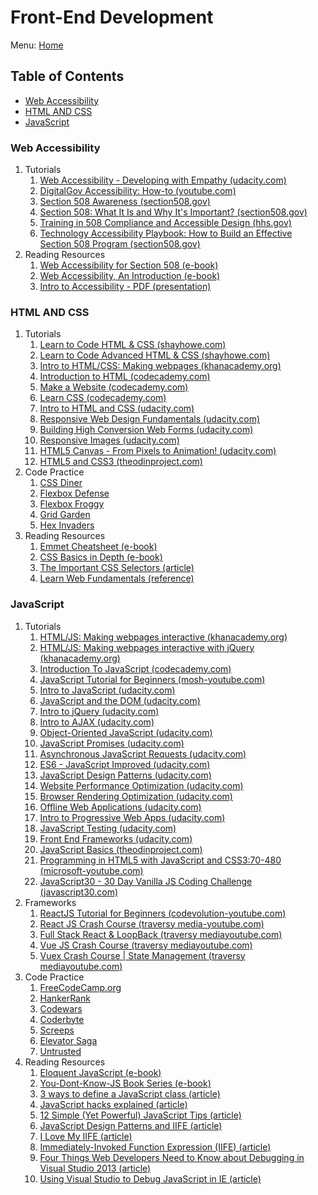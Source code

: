 # Front-End Development

Menu: [Home](./README.md)

## Table of Contents

- [Web Accessibility](#web-accessibility)
- [HTML AND CSS](#html-and-css)
- [JavaScript](#javascript)

### Web Accessibility

1. Tutorials
    1. [Web Accessibility - Developing with Empathy (udacity.com)](https://www.udacity.com/course/web-accessibility--ud891 'In this course you’ll get hands-on experience making web applications accessible. You’ll understand when and why users need accessibility. Then you’ll dive into the "how": making a page work properly with screen readers, and managing input focus (e.g. the highlight you see when tabbing through a form.) You’ll understand what "semantics" and "semantic markup" mean for web pages and add ARIA markup to enable navigating the interface with a range of assistive devices. Finally, you’ll learn styling techniques that help users with partial vision navigate your pages easily and reliably.')
    1. [DigitalGov Accessibility: How-to (youtube.com)](https://www.youtube.com/playlist?list=PLd9b-GuOJ3nFHykZgRBZ7_bzwfZ526rxm)
    1. [Section 508 Awareness (section508.gov)](https://www.section508.gov/508-training/courses/new "What is a Section 508 Program? This course provides an overview of federal agency 508 programs, and how they help agencies deliver accessible technology products and services to employees and the public.")
    1. [Section 508: What It Is and Why It's Important? (section508.gov)](https://www.section508.gov/508-training/courses/508-basics "Introduction to Section 508 and Information and Communication Technology (ICT). Explains what Section 508 is and why it’s important, shows how conformance can make ICT more accessible, reviews job-related responsibilities for meeting Section 508 standards, offers resources to help you meet your Section 508 responsibilities.")
    1. [Training in 508 Compliance and Accessible Design (hhs.gov)](https://www.hhs.gov/web/section-508/training-in-508/index.html )
    1. [Technology Accessibility Playbook: How to Build an Effective Section 508 Program (section508.gov)](https://www.section508.gov/508-training/courses/playbook/ "Describes the 12 plays to integrate strategic, business and technology management into a successful Section 508 program, to ensure Federal ICT is accessible to persons with disabilities.")
1. Reading Resources
    1. [Web Accessibility for Section 508 (e-book)](http://www.jimthatcher.com/webcourse1.htm)
    1. [Web Accessibility, An Introduction (e-book)](http://dhark.com/Slidy/web_accessibility.html)
    1. [Intro to Accessibility - PDF (presentation)](https://www.hhs.gov/sites/default/files/Intro%20to%20Accessibility%20and%20508.pdf)

### HTML AND CSS

1. Tutorials
    1. [Learn to Code HTML & CSS (shayhowe.com)](http://learn.shayhowe.com/html-css/)
    1. [Learn to Code Advanced HTML & CSS (shayhowe.com)](http://learn.shayhowe.com/advanced-html-css/)
    1. [Intro to HTML/CSS: Making webpages (khanacademy.org)](https://www.khanacademy.org/computing/computer-programming/html-css)
    1. [Introduction to HTML (codecademy.com)](https://www.codecademy.com/learn/learn-html)
    1. [Make a Website (codecademy.com)](https://www.codecademy.com/learn/make-a-website)
    1. [Learn CSS (codecademy.com)](https://www.codecademy.com/learn/learn-css)
    1. [Intro to HTML and CSS (udacity.com)](https://www.udacity.com/course/intro-to-html-and-css--ud001 "In this course, you'll learn the fundamentals web development, along with best practices and professional problem-solving techniques using Developer Tools.")
    1. [Responsive Web Design Fundamentals (udacity.com)](https://www.udacity.com/course/responsive-web-design-fundamentals--ud893 "In this course you'll learn the fundamentals of responsive web design with Google's Pete LePage! You'll create your own responsive web page that works well on any device - phone, tablet, desktop or anything in between.")
    1. [Building High Conversion Web Forms (udacity.com)](https://www.udacity.com/course/building-high-conversion-web-forms--ud890 "In this course, you'll learn best practices for modern forms as taught by Google's Ido Green and Udacity's Cameron Pittman. You'll practice your skills along the way with a few self-directed projects, including an e-commerce checkout and an event planner app!")
    1. [Responsive Images (udacity.com)](https://www.udacity.com/course/responsive-images--ud882 "In this course you will learn how to work with images on the modern web, so that your images look great and load quickly on any device.")
    1. [HTML5 Canvas - From Pixels to Animation! (udacity.com)](https://www.udacity.com/course/html5-canvas--ud292 "In this course, through several sample projects, you’ll learn how to use the canvas; how to make compositions using shapes, images, and text; how to create effects and filters on images and how to create animations.")
    1. [HTML5 and CSS3 (theodinproject.com)](https://www.theodinproject.com/courses/html-and-css)
1. Code Practice
    1. [CSS Diner](http://flukeout.github.io/ "A great game for learning CSS selectors. The player is given a table of dishes in animated and HTML form, and a certain item or items to select from the table. The different levels cover everything a web developer should know about selectors, from the very basics to ~ and :first-child.")
    1. [Flexbox Defense](http://www.flexboxdefense.com/ "I was just mentioning this game. It covers the flex properties align-items, justify-content, flex-direction, align-self and order in 12 different levels. Especially the last 4 levels are really fun and a little bit tricky.")
    1. [Flexbox Froggy](https://flexboxfroggy.com/ "Puzzle game where you have to help a group of colorful frogs get to their lillypads of choice. Moving the amphibians around is done with flexbox and will truly test you layout building skills. The in-game hints will tell you which CSS properties to use in each situation, but it's up to the player to decide what combination of values to set.")
    1. [Grid Garden](https://cssgridgarden.com/ "In 28 different levels you can learn CSS Grid Layout. It covers the following grid properties: grid-column-start, grid-column-end, grid-column, grid-row-start, grid-row-end, grid-row, grid-area, order, grid-template-columns, grid-template-rows and grid-template.")
    1. [Hex Invaders](http://www.hexinvaders.com/ "In this version of the classic arcade game the world is attacked by a trio of aliens, each sporting a different color. To save humanity, the player must quickly translate a RGB hex value into human colors and shoot down the invaders.")
1. Reading Resources
    1. [Emmet Cheatsheet (e-book)](https://docs.emmet.io/cheat-sheet/)
    1. [CSS Basics in Depth (e-book)](http://www.cssbasics.com)
    1. [The Important CSS Selectors (article)](http://code.tutsplus.com/tutorials/the-30-css-selectors-you-must-memorize--net-16048)
    1. [Learn Web Fundamentals (reference)](https://developers.google.com/web/fundamentals/)

### JavaScript

1. Tutorials
    1. [HTML/JS: Making webpages interactive (khanacademy.org)](https://www.khanacademy.org/computing/computer-programming/html-css-js)
    1. [HTML/JS: Making webpages interactive with jQuery (khanacademy.org)](https://www.khanacademy.org/computing/computer-programming/html-js-jquery)
    1. [Introduction To JavaScript (codecademy.com)](https://www.codecademy.com/learn/introduction-to-javascript)
    1. [JavaScript Tutorial for Beginners (mosh-youtube.com)](https://www.youtube.com/playlist?list=PLTjRvDozrdlxEIuOBZkMAK5uiqp8rHUax)
    1. [Intro to JavaScript (udacity.com)](https://www.udacity.com/course/intro-to-javascript--ud803 "Learn the fundamentals of JavaScript, the most popular programming language in web development.")
    1. [JavaScript and the DOM (udacity.com)](https://www.udacity.com/course/javascript-and-the-dom--ud117 "JavaScript is an extremely powerful programming language. One place where its power truly shines is using it to control a web page. Through this course, you'll learn about the Document Object Model (DOM), how it's created, and what capabilities it provides. Then you'll use JavaScript and the DOM to add, delete, or alter page content; control page styling, and respond to user actions.")
    1. [Intro to jQuery (udacity.com)](https://www.udacity.com/course/intro-to-jquery--ud245 "You'll also learn how to read and make sense of jQuery's documentation, making it easy for you to go beyond the methods taught in this class and take advantage of jQuery's full array of features!")
    1. [Intro to AJAX (udacity.com)](https://www.udacity.com/course/intro-to-ajax--ud110 "In this course you will learn how to make asynchronous requests with JavaScript (using jQuery’s AJAX functionality), and gain a better understanding of what’s actually happening when you do so. You will also learn how to use data APIs so you can take advantage of freely accessible data in your applications, including photo results, news articles and up-to-date data about the world around us.")
    1. [Object-Oriented JavaScript (udacity.com)](https://www.udacity.com/course/object-oriented-javascript--ud711 "This course is designed to teach web developers how to utilize the various object-oriented programming features within JavaScript. Object-oriented programming allows developers to build applications with reusable and maintainable blocks of code, which leads to efficiency and simplified software design.")
    1. [JavaScript Promises (udacity.com)](https://www.udacity.com/course/javascript-promises--ud898 "Learn how to handle asynchronous work with ease! In this course, you'll use Native JavaScript Promises to write asynchronous code that is easy to read, easy to write and easy to debug.")
    1. [Asynchronous JavaScript Requests (udacity.com)](https://www.udacity.com/course/asynchronous-javascript-requests--ud109 "This course covers everything a developer needs to know to asynchronously send and receive data in their web applications. You'll dive into how asynchronous requests work by using the XHR object to create and send asynchronous requests for image and news article data. Then, you'll see how you can perform async requests more easily using third-party libraries and APIs like jQuery's Ajax and the Fetch API.")
    1. [ES6 - JavaScript Improved (udacity.com)](https://www.udacity.com/course/es6-javascript-improved--ud356 "ECMAScript 6, or ES6, has brought about a ton of changes to the JavaScript programming language. In this course, you'll explore those changes to learn about the latest features and improvements to the language including new keywords, arrow functions, the Class syntax, Promises, and so much more. Discover how much cleaner and more concise your JavaScript code can be!")
    1. [JavaScript Design Patterns (udacity.com)](https://www.udacity.com/course/javascript-design-patterns--ud989 "This course covers methods for organizing your code, both conceptually and literally. You’ll learn the importance of separating concerns when writing JavaScript, gaining hands-on experience along the way. Separating concerns can be done with or without an organizational library or framework. We’ll learn how to separate concerns without one, and then we’ll explore an organizational library together. You’ll also learn strategies for exploring other libraries and frameworks on your own.")
    1. [Website Performance Optimization (udacity.com)](https://www.udacity.com/course/website-performance-optimization--ud884 "In this short course, you’ll learn about the Critical Rendering Path, or the set of steps browsers must take to convert HTML, CSS and JavaScript into living, breathing websites. From there, you’ll start exploring and experimenting with tools to measure performance and simple strategies to deliver the first pixels to the screen as early as possible. You’ll learn how to dive into recommendations from PageSpeed Insights and the Timeline view of Google Chrome’s Developer Tools to find the data you need to achieve immediate performance boosts!")
    1. [Browser Rendering Optimization (udacity.com)](https://www.udacity.com/course/browser-rendering-optimization--ud860 "You'll leave this course with the tools you need to profile apps and identify the causes of jank. You'll explore the browser's rendering pipeline and uncover patterns that make it easy to build performant apps.")
    1. [Offline Web Applications (udacity.com)](https://www.udacity.com/course/offline-web-applications--ud899 "This course is focused squarely on user experience, and seeks to show developers how thinking offline-first is the best way to ensure that applications perform their best in all scenarios, not just ideal ones. You'll learn to recognize the differences between good, poor, intermittent, and missing connectivity for your users , and master how to make applications that navigate these conditions with ease.")
    1. [Intro to Progressive Web Apps (udacity.com)](https://www.udacity.com/course/intro-to-progressive-web-apps--ud811 "In this course you’ll get started working on your very first Progressive Web App (PWA) - a web app that can take advantage of many of the features native applications have enjoyed. You’ll also get more experience in creating a web app that works offline using Service Workers. Finally, you’ll make your app installable to the user’s home screen with the Web App Manifest file.")
    1. [JavaScript Testing (udacity.com)](https://www.udacity.com/course/javascript-testing--ud549 "In this course you'll learn how to write JavaScript applications with confidence, using the red-green-refactor workflow. You'll write comprehensive suites of tests that validate your application is functioning as intended at all times.")
    1. [Front End Frameworks (udacity.com)](https://www.udacity.com/course/front-end-frameworks--ud894 "Learn how to build Single Page Applications in various Front End Frameworks! In this course, you'll learn how to create both an Angular application and an Ember app from scratch.")
    1. [JavaScript Basics (theodinproject.com)](https://www.theodinproject.com/courses/web-development-101#javascript-basics)
    1. [Programming in HTML5 with JavaScript and CSS3:70-480 (microsoft-youtube.com)](https://www.youtube.com/watch?v=BPsPzmQ0ELg)
    1. [JavaScript30 - 30 Day Vanilla JS Coding Challenge (javascript30.com)](https://javascript30.com/)
1. Frameworks
    1. [ReactJS Tutorial for Beginners (codevolution-youtube.com)](https://www.youtube.com/playlist?list=PLC3y8-rFHvwgg3vaYJgHGnModB54rxOk3)
    1. [React JS Crash Course (traversy media-youtube.com)](https://www.youtube.com/watch?v=sBws8MSXN7A&list=PLillGF-RfqbYeckUaD1z6nviTp31GLTH8)
    1. [Full Stack React & LoopBack (traversy mediayoutube.com)](https://www.youtube.com/playlist?list=PLillGF-RfqbZjJBAu0sx_0SCuFdzdx4iY)
    1. [Vue JS Crash Course (traversy mediayoutube.com)](https://www.youtube.com/watch?v=Wy9q22isx3U&list=PLillGF-RfqbYeckUaD1z6nviTp31GLTH8)
    1. [Vuex Crash Course | State Management (traversy mediayoutube.com)](https://www.youtube.com/watch?v=5lVQgZzLMHc&list=PLillGF-RfqbYeckUaD1z6nviTp31GLTH8)
1. Code Practice
    1. [FreeCodeCamp.org](https://www.freecodecamp.org/ "Learn to code. Build projects. Earn certifications. Since 2014, more than 40,000 freeCodeCamp.org graduates have gotten jobs at tech companies including: Apple, Google, Amazon, Microsoft, Spotify")
    1. [HankerRank](https://www.hackerrank.com "Join over 7 million developers. Practice coding, prepare for interviews, and get hired.")
    1. [Codewars](https://www.codewars.com/ "Code Kata / Code Dojo. Code Challenge / Code Practice. practice programming, practice javascript, practice ruby, practice coffeescript, practice coding.")
    1. [Coderbyte](https://coderbyte.com/ "Improve your skills. Practice with 300+ challenges; Access to actual interview questions; Learn from senior developers; Discuss solutions with the community.")
    1. [Screeps](https://screeps.com/ 'You can think of this game as your digital ant farm where every "ant" is programmed by the player. After setting up a colony and the behavior of your creeps, they will go about their business of exploring the endless game world, collecting resources and fighting enemies even while you are offline.')
    1. [Elevator Saga](http://play.elevatorsaga.com/ "Elevator Saga is a puzzle game in which you use JavaScript to control the elevators in a building. Hordes of people are going up and down all the time and you have to try and get them to their destinations as quickly as possible. The game tests your algorithm writing abilities as well as your knowledge of JS functions, arrays and event handlers.")
    1. [Untrusted](https://alexnisnevich.github.io/untrusted/ "Untrusted is a meta-JavaScript adventure game where you play the role of Dr. Eval, an @ sign that can control the world around him by changing the source code. The player is presented with the functions that initialize every level and has to alter them using the game API to create and escape route for Dr. Eval.")
1. Reading Resources
    1. [Eloquent JavaScript (e-book)](http://eloquentjavascript.net/)
    1. [You-Dont-Know-JS Book Series (e-book)](https://github.com/getify/You-Dont-Know-JS)
    1. [3 ways to define a JavaScript class (article)](http://www.phpied.com/3-ways-to-define-a-javascript-class/)
    1. [JavaScript hacks explained (article)](http://blog.mdnbar.com/javascript-common-tricks)
    1. [12 Simple (Yet Powerful) JavaScript Tips (article)](http://javascriptissexy.com/12-simple-yet-powerful-javascript-tips/)
    1. [JavaScript Design Patterns and IIFE (article)](http://www.codeproject.com/Articles/819565/Javascript-design-patterns-and-IIFE)
    1. [I Love My IIFE (article)](http://gregfranko.com/blog/i-love-my-iife/)
    1. [Immediately-Invoked Function Expression (IIFE) (article)](http://benalman.com/news/2010/11/immediately-invoked-function-expression/)
    1. [Four Things Web Developers Need to Know about Debugging in Visual Studio 2013 (article)](	https://www.credera.com/blog/technology-insights/microsoft-solutions/4-things-web-developers-need-know-debugging-visual-studio-2013/)
    1. [Using Visual Studio to Debug JavaScript in IE (article)](http://www.codeproject.com/Articles/18921/Using-Visual-Studio-to-Debug-JavaScript-in-IE)
